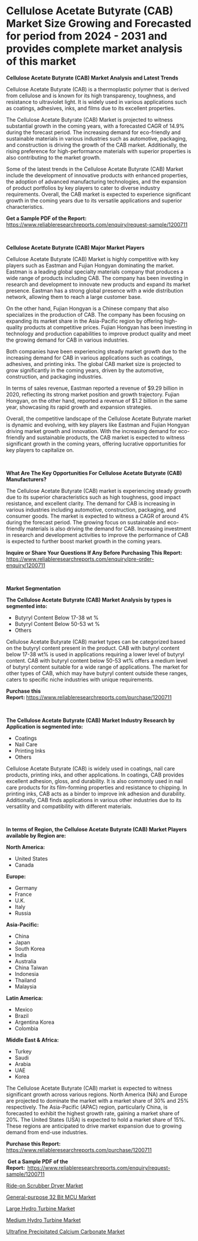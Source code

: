 <p><h1>Cellulose Acetate Butyrate (CAB) Market Size Growing and Forecasted for period from 2024 - 2031 and provides complete market analysis of this market</h1></p><p><strong>Cellulose Acetate Butyrate (CAB) Market Analysis and Latest Trends</strong></p>
<p><p>Cellulose Acetate Butyrate (CAB) is a thermoplastic polymer that is derived from cellulose and is known for its high transparency, toughness, and resistance to ultraviolet light. It is widely used in various applications such as coatings, adhesives, inks, and films due to its excellent properties.</p><p>The Cellulose Acetate Butyrate (CAB) Market is projected to witness substantial growth in the coming years, with a forecasted CAGR of 14.9% during the forecast period. The increasing demand for eco-friendly and sustainable materials in various industries such as automotive, packaging, and construction is driving the growth of the CAB market. Additionally, the rising preference for high-performance materials with superior properties is also contributing to the market growth.</p><p>Some of the latest trends in the Cellulose Acetate Butyrate (CAB) Market include the development of innovative products with enhanced properties, the adoption of advanced manufacturing technologies, and the expansion of product portfolios by key players to cater to diverse industry requirements. Overall, the CAB market is expected to experience significant growth in the coming years due to its versatile applications and superior characteristics.</p></p>
<p><strong>Get a Sample PDF of the Report:&nbsp;</strong> <a href="https://www.reliableresearchreports.com/enquiry/request-sample/1200711">https://www.reliableresearchreports.com/enquiry/request-sample/1200711</a></p>
<p>&nbsp;</p>
<p><strong>Cellulose Acetate Butyrate (CAB) Major Market Players</strong></p>
<p><p>Cellulose Acetate Butyrate (CAB) Market is highly competitive with key players such as Eastman and Fujian Hongyan dominating the market. Eastman is a leading global specialty materials company that produces a wide range of products including CAB. The company has been investing in research and development to innovate new products and expand its market presence. Eastman has a strong global presence with a wide distribution network, allowing them to reach a large customer base.</p><p>On the other hand, Fujian Hongyan is a Chinese company that also specializes in the production of CAB. The company has been focusing on expanding its market share in the Asia-Pacific region by offering high-quality products at competitive prices. Fujian Hongyan has been investing in technology and production capabilities to improve product quality and meet the growing demand for CAB in various industries.</p><p>Both companies have been experiencing steady market growth due to the increasing demand for CAB in various applications such as coatings, adhesives, and printing inks. The global CAB market size is projected to grow significantly in the coming years, driven by the automotive, construction, and packaging industries.</p><p>In terms of sales revenue, Eastman reported a revenue of $9.29 billion in 2020, reflecting its strong market position and growth trajectory. Fujian Hongyan, on the other hand, reported a revenue of $1.2 billion in the same year, showcasing its rapid growth and expansion strategies.</p><p>Overall, the competitive landscape of the Cellulose Acetate Butyrate market is dynamic and evolving, with key players like Eastman and Fujian Hongyan driving market growth and innovation. With the increasing demand for eco-friendly and sustainable products, the CAB market is expected to witness significant growth in the coming years, offering lucrative opportunities for key players to capitalize on.</p></p>
<p>&nbsp;</p>
<p><strong>What Are The Key Opportunities For Cellulose Acetate Butyrate (CAB) Manufacturers?</strong></p>
<p><p>The Cellulose Acetate Butyrate (CAB) market is experiencing steady growth due to its superior characteristics such as high toughness, good impact resistance, and excellent clarity. The demand for CAB is increasing in various industries including automotive, construction, packaging, and consumer goods. The market is expected to witness a CAGR of around 4% during the forecast period. The growing focus on sustainable and eco-friendly materials is also driving the demand for CAB. Increasing investment in research and development activities to improve the performance of CAB is expected to further boost market growth in the coming years.</p></p>
<p><strong>Inquire or Share Your Questions If Any Before Purchasing This Report:</strong> <a href="https://www.reliableresearchreports.com/enquiry/pre-order-enquiry/1200711">https://www.reliableresearchreports.com/enquiry/pre-order-enquiry/1200711</a></p>
<p>&nbsp;</p>
<p><strong>Market Segmentation</strong></p>
<p><strong>The Cellulose Acetate Butyrate (CAB) Market Analysis by types is segmented into:</strong></p>
<p><ul><li>Butyryl Content Below 17-38 wt %</li><li>Butyryl Content Below 50-53 wt %</li><li>Others</li></ul></p>
<p><p>Cellulose Acetate Butyrate (CAB) market types can be categorized based on the butyryl content present in the product. CAB with butyryl content below 17-38 wt% is used in applications requiring a lower level of butyryl content. CAB with butyryl content below 50-53 wt% offers a medium level of butyryl content suitable for a wide range of applications. The market for other types of CAB, which may have butyryl content outside these ranges, caters to specific niche industries with unique requirements.</p></p>
<p><strong>Purchase this Report:&nbsp;</strong><a href="https://www.reliableresearchreports.com/purchase/1200711">https://www.reliableresearchreports.com/purchase/1200711</a></p>
<p>&nbsp;</p>
<p><strong>The Cellulose Acetate Butyrate (CAB) Market Industry Research by Application is segmented into:</strong></p>
<p><ul><li>Coatings</li><li>Nail Care</li><li>Printing Inks</li><li>Others</li></ul></p>
<p><p>Cellulose Acetate Butyrate (CAB) is widely used in coatings, nail care products, printing inks, and other applications. In coatings, CAB provides excellent adhesion, gloss, and durability. It is also commonly used in nail care products for its film-forming properties and resistance to chipping. In printing inks, CAB acts as a binder to improve ink adhesion and durability. Additionally, CAB finds applications in various other industries due to its versatility and compatibility with different materials.</p></p>
<p>&nbsp;</p>
<p><strong>In terms of Region, the Cellulose Acetate Butyrate (CAB) Market Players available by Region are:</strong></p>
<p>
    <p> <strong> North America: </strong>
        <ul>
            <li>United States</li>
            <li>Canada</li>
        </ul>
        </p> 
    <p> <strong> Europe: </strong>
        <ul>
            <li>Germany</li>
            <li>France</li>
            <li>U.K.</li>
            <li>Italy</li>
            <li>Russia</li>
        </ul>
        </p> 
    <p> <strong> Asia-Pacific: </strong>
        <ul>
            <li>China</li>
            <li>Japan</li>
            <li>South Korea</li>
            <li>India</li>
            <li>Australia</li>
            <li>China Taiwan</li>
            <li>Indonesia</li>
            <li>Thailand</li>
            <li>Malaysia</li>
        </ul>
        </p> 
    <p> <strong> Latin America: </strong>
        <ul>
            <li>Mexico</li>
            <li>Brazil</li>
            <li>Argentina Korea</li>
            <li>Colombia</li>
        </ul>
        </p> 
    <p> <strong> Middle East & Africa: </strong>
        <ul>
            <li>Turkey</li>
            <li>Saudi</li>
            <li>Arabia</li>
            <li>UAE</li>
            <li>Korea</li>
        </ul>
    </p>
    </p>
<p><p>The Cellulose Acetate Butyrate (CAB) market is expected to witness significant growth across various regions. North America (NA) and Europe are projected to dominate the market with a market share of 30% and 25% respectively. The Asia-Pacific (APAC) region, particularly China, is forecasted to exhibit the highest growth rate, gaining a market share of 20%. The United States (USA) is expected to hold a market share of 15%. These regions are anticipated to drive market expansion due to growing demand from end-use industries.</p></p>
<p><strong>Purchase this Report: </strong><a href="https://www.reliableresearchreports.com/purchase/1200711">https://www.reliableresearchreports.com/purchase/1200711</a></p>
<p>&nbsp;<strong>Get a Sample PDF of the Report:&nbsp;&nbsp;</strong><a href="https://www.reliableresearchreports.com/enquiry/request-sample/1200711">https://www.reliableresearchreports.com/enquiry/request-sample/1200711</a></p>
<p><strong></strong></p>
<p><p><a href="https://medium.com/p/d5dc832f7c0f/edit">Ride-on Scrubber Dryer Market</a></p><p><a href="https://medium.com/p/e065b5ee7767/edit">General-purpose 32 Bit MCU Market</a></p><p><a href="https://medium.com/p/d4f00a7330c3/edit">Large Hydro Turbine Market</a></p><p><a href="https://medium.com/p/8e0ffb6114e7/edit">Medium Hydro Turbine Market</a></p><p><a href="https://github.com/danielneavesallisons03mba/Market-Research-Report-List-1/blob/main/ultrafine-precipitated-calcium-carbonate-market.md">Ultrafine Precipitated Calcium Carbonate Market</a></p></p>